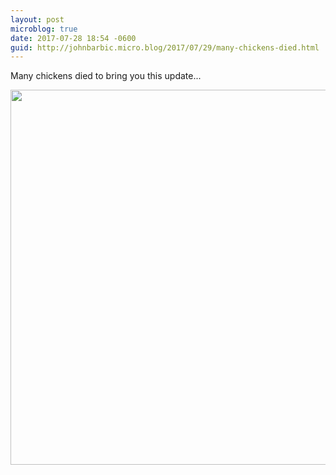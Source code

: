 ```yaml
---
layout: post
microblog: true
date: 2017-07-28 18:54 -0600
guid: http://johnbarbic.micro.blog/2017/07/29/many-chickens-died.html
---
```

Many chickens died to bring you this update...

<img src="http://www.barbic.com/uploads/2017/93eea8fe26.jpg" width="600" height="600" style="height: auto" />
